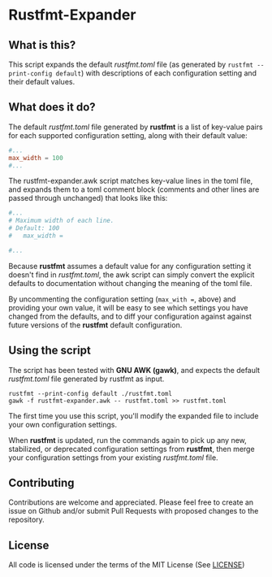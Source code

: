 Rustfmt-Expander
=======================

What is this?
-------------
This script expands the default *rustfmt.toml* file (as generated by `rustfmt --print-config default`) with descriptions of each configuration setting and their default values.

What does it do?
-----------------

The default *rustfmt.toml* file generated by **rustfmt** is a list of key-value pairs for each supported configuration setting, along with their default value:


```toml
#...
max_width = 100
#...
```


The rustfmt-expander.awk script matches key-value lines in the toml file, and expands them to a toml comment block (comments and other lines are passed through unchanged) that looks like this:


```toml
#...
# Maximum width of each line.
# Default: 100
#   max_width =

#...
```


Because **rustfmt** assumes a default value for any configuration setting it doesn't find in *rustfmt.toml*, the awk script can simply convert the explicit defaults to documentation without changing the meaning of the toml file.

By uncommenting the configuration setting (`max_with =`, above) and providing your own value, it will be easy to see which settings you have changed from the defaults, and to diff your configuration against against future versions of the **rustfmt** default configuration.

Using the script
-------------------------

The script has been tested with **GNU AWK (gawk)**, and expects the default *rustfmt.toml* file generated by rustfmt as input.

```shell
rustfmt --print-config default ./rustfmt.toml
gawk -f rustfmt-expander.awk -- rustfmt.toml >> rustfmt.toml
```

The first time you use this script, you'll modify the expanded file to include your own configuration settings.

When **rustfmt** is updated, run the commands again to pick up any new, stabilized, or deprecated configuration settings from **rustfmt**, then merge your configuration settings from your existing *rustfmt.toml* file.


Contributing
------------

Contributions are welcome and appreciated. Please feel free to create an issue on Github and/or submit Pull Requests with proposed changes to the repository.

License
-------

All code is licensed under the terms of the MIT License (See [LICENSE](LICENSE))
